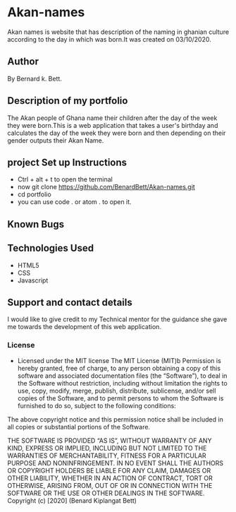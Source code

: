 # Akan-names
 Akan names is website that has description of the naming in ghanian culture according to the day in which was born.It was created on 03/10/2020.
## Author
By  Bernard k. Bett.
## Description of my portfolio
The Akan people of Ghana name their children after the day of the week they were born.This is a web application that takes a user's birthday and calculates the day of the week they were born and then depending on their gender outputs their Akan Name.
## project Set up Instructions
* Ctrl + alt + t to open the terminal
* now git clone https://github.com/BenardBett/Akan-names.git
* cd portfolio
* you can use code . or atom . to open it.

## Known Bugs

## Technologies Used
* HTML5
* CSS
* Javascript
## Support and contact details
I would like to give credit to my Technical mentor for the guidance she gave me towards the development of this web application.
### License
* Licensed under the MIT license
The MIT License (MIT)b
Permission is hereby granted, free of charge, to any person obtaining a copy of this software and associated documentation files (the “Software”), to deal in the Software without restriction, including without limitation the rights to use, copy, modify, merge, publish, distribute, sublicense, and/or sell copies of the Software, and to permit persons to whom the Software is furnished to do so, subject to the following conditions:

The above copyright notice and this permission notice shall be included in all copies or substantial portions of the Software.

THE SOFTWARE IS PROVIDED “AS IS”, WITHOUT WARRANTY OF ANY KIND, EXPRESS OR IMPLIED, INCLUDING BUT NOT LIMITED TO THE WARRANTIES OF MERCHANTABILITY, FITNESS FOR A PARTICULAR PURPOSE AND NONINFRINGEMENT. IN NO EVENT SHALL THE AUTHORS OR COPYRIGHT HOLDERS BE LIABLE FOR ANY CLAIM, DAMAGES OR OTHER LIABILITY, WHETHER IN AN ACTION OF CONTRACT, TORT OR OTHERWISE, ARISING FROM, OUT OF OR IN CONNECTION WITH THE SOFTWARE OR THE USE OR OTHER DEALINGS IN THE SOFTWARE.
Copyright (c) [2020] (Benard Kiplangat Bett)
